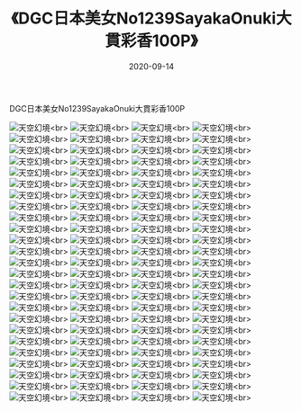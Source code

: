 ﻿---
layout: post
title: 《DGC日本美女No1239SayakaOnuki大貫彩香100P》
date: 2020-09-14
img: http://photo.orgx.cf/性感/2020/DGC日本美女No1239SayakaOnuki大貫彩香100P/000.jpg
tags: [美女,性感,泳衣]
---

DGC日本美女No1239SayakaOnuki大貫彩香100P



![天空幻境](http://photo.orgx.cf/性感/2020/DGC日本美女No1239SayakaOnuki大貫彩香100P/001.jpg''天空幻境'')<br>
![天空幻境](http://photo.orgx.cf/性感/2020/DGC日本美女No1239SayakaOnuki大貫彩香100P/002.jpg''天空幻境'')<br>
![天空幻境](http://photo.orgx.cf/性感/2020/DGC日本美女No1239SayakaOnuki大貫彩香100P/003.jpg''天空幻境'')<br>
![天空幻境](http://photo.orgx.cf/性感/2020/DGC日本美女No1239SayakaOnuki大貫彩香100P/004.jpg''天空幻境'')<br>
![天空幻境](http://photo.orgx.cf/性感/2020/DGC日本美女No1239SayakaOnuki大貫彩香100P/005.jpg''天空幻境'')<br>
![天空幻境](http://photo.orgx.cf/性感/2020/DGC日本美女No1239SayakaOnuki大貫彩香100P/006.jpg''天空幻境'')<br>
![天空幻境](http://photo.orgx.cf/性感/2020/DGC日本美女No1239SayakaOnuki大貫彩香100P/007.jpg''天空幻境'')<br>
![天空幻境](http://photo.orgx.cf/性感/2020/DGC日本美女No1239SayakaOnuki大貫彩香100P/008.jpg''天空幻境'')<br>
![天空幻境](http://photo.orgx.cf/性感/2020/DGC日本美女No1239SayakaOnuki大貫彩香100P/009.jpg''天空幻境'')<br>
![天空幻境](http://photo.orgx.cf/性感/2020/DGC日本美女No1239SayakaOnuki大貫彩香100P/010.jpg''天空幻境'')<br>
![天空幻境](http://photo.orgx.cf/性感/2020/DGC日本美女No1239SayakaOnuki大貫彩香100P/011.jpg''天空幻境'')<br>
![天空幻境](http://photo.orgx.cf/性感/2020/DGC日本美女No1239SayakaOnuki大貫彩香100P/012.jpg''天空幻境'')<br>
![天空幻境](http://photo.orgx.cf/性感/2020/DGC日本美女No1239SayakaOnuki大貫彩香100P/013.jpg''天空幻境'')<br>
![天空幻境](http://photo.orgx.cf/性感/2020/DGC日本美女No1239SayakaOnuki大貫彩香100P/014.jpg''天空幻境'')<br>
![天空幻境](http://photo.orgx.cf/性感/2020/DGC日本美女No1239SayakaOnuki大貫彩香100P/015.jpg''天空幻境'')<br>
![天空幻境](http://photo.orgx.cf/性感/2020/DGC日本美女No1239SayakaOnuki大貫彩香100P/016.jpg''天空幻境'')<br>
![天空幻境](http://photo.orgx.cf/性感/2020/DGC日本美女No1239SayakaOnuki大貫彩香100P/017.jpg''天空幻境'')<br>
![天空幻境](http://photo.orgx.cf/性感/2020/DGC日本美女No1239SayakaOnuki大貫彩香100P/018.jpg''天空幻境'')<br>
![天空幻境](http://photo.orgx.cf/性感/2020/DGC日本美女No1239SayakaOnuki大貫彩香100P/019.jpg''天空幻境'')<br>
![天空幻境](http://photo.orgx.cf/性感/2020/DGC日本美女No1239SayakaOnuki大貫彩香100P/020.jpg''天空幻境'')<br>
![天空幻境](http://photo.orgx.cf/性感/2020/DGC日本美女No1239SayakaOnuki大貫彩香100P/021.jpg''天空幻境'')<br>
![天空幻境](http://photo.orgx.cf/性感/2020/DGC日本美女No1239SayakaOnuki大貫彩香100P/022.jpg''天空幻境'')<br>
![天空幻境](http://photo.orgx.cf/性感/2020/DGC日本美女No1239SayakaOnuki大貫彩香100P/023.jpg''天空幻境'')<br>
![天空幻境](http://photo.orgx.cf/性感/2020/DGC日本美女No1239SayakaOnuki大貫彩香100P/024.jpg''天空幻境'')<br>
![天空幻境](http://photo.orgx.cf/性感/2020/DGC日本美女No1239SayakaOnuki大貫彩香100P/025.jpg''天空幻境'')<br>
![天空幻境](http://photo.orgx.cf/性感/2020/DGC日本美女No1239SayakaOnuki大貫彩香100P/026.jpg''天空幻境'')<br>
![天空幻境](http://photo.orgx.cf/性感/2020/DGC日本美女No1239SayakaOnuki大貫彩香100P/027.jpg''天空幻境'')<br>
![天空幻境](http://photo.orgx.cf/性感/2020/DGC日本美女No1239SayakaOnuki大貫彩香100P/028.jpg''天空幻境'')<br>
![天空幻境](http://photo.orgx.cf/性感/2020/DGC日本美女No1239SayakaOnuki大貫彩香100P/029.jpg''天空幻境'')<br>
![天空幻境](http://photo.orgx.cf/性感/2020/DGC日本美女No1239SayakaOnuki大貫彩香100P/030.jpg''天空幻境'')<br>
![天空幻境](http://photo.orgx.cf/性感/2020/DGC日本美女No1239SayakaOnuki大貫彩香100P/031.jpg''天空幻境'')<br>
![天空幻境](http://photo.orgx.cf/性感/2020/DGC日本美女No1239SayakaOnuki大貫彩香100P/032.jpg''天空幻境'')<br>
![天空幻境](http://photo.orgx.cf/性感/2020/DGC日本美女No1239SayakaOnuki大貫彩香100P/033.jpg''天空幻境'')<br>
![天空幻境](http://photo.orgx.cf/性感/2020/DGC日本美女No1239SayakaOnuki大貫彩香100P/034.jpg''天空幻境'')<br>
![天空幻境](http://photo.orgx.cf/性感/2020/DGC日本美女No1239SayakaOnuki大貫彩香100P/035.jpg''天空幻境'')<br>
![天空幻境](http://photo.orgx.cf/性感/2020/DGC日本美女No1239SayakaOnuki大貫彩香100P/036.jpg''天空幻境'')<br>
![天空幻境](http://photo.orgx.cf/性感/2020/DGC日本美女No1239SayakaOnuki大貫彩香100P/037.jpg''天空幻境'')<br>
![天空幻境](http://photo.orgx.cf/性感/2020/DGC日本美女No1239SayakaOnuki大貫彩香100P/038.jpg''天空幻境'')<br>
![天空幻境](http://photo.orgx.cf/性感/2020/DGC日本美女No1239SayakaOnuki大貫彩香100P/039.jpg''天空幻境'')<br>
![天空幻境](http://photo.orgx.cf/性感/2020/DGC日本美女No1239SayakaOnuki大貫彩香100P/040.jpg''天空幻境'')<br>
![天空幻境](http://photo.orgx.cf/性感/2020/DGC日本美女No1239SayakaOnuki大貫彩香100P/041.jpg''天空幻境'')<br>
![天空幻境](http://photo.orgx.cf/性感/2020/DGC日本美女No1239SayakaOnuki大貫彩香100P/042.jpg''天空幻境'')<br>
![天空幻境](http://photo.orgx.cf/性感/2020/DGC日本美女No1239SayakaOnuki大貫彩香100P/043.jpg''天空幻境'')<br>
![天空幻境](http://photo.orgx.cf/性感/2020/DGC日本美女No1239SayakaOnuki大貫彩香100P/044.jpg''天空幻境'')<br>
![天空幻境](http://photo.orgx.cf/性感/2020/DGC日本美女No1239SayakaOnuki大貫彩香100P/045.jpg''天空幻境'')<br>
![天空幻境](http://photo.orgx.cf/性感/2020/DGC日本美女No1239SayakaOnuki大貫彩香100P/046.jpg''天空幻境'')<br>
![天空幻境](http://photo.orgx.cf/性感/2020/DGC日本美女No1239SayakaOnuki大貫彩香100P/047.jpg''天空幻境'')<br>
![天空幻境](http://photo.orgx.cf/性感/2020/DGC日本美女No1239SayakaOnuki大貫彩香100P/048.jpg''天空幻境'')<br>
![天空幻境](http://photo.orgx.cf/性感/2020/DGC日本美女No1239SayakaOnuki大貫彩香100P/049.jpg''天空幻境'')<br>
![天空幻境](http://photo.orgx.cf/性感/2020/DGC日本美女No1239SayakaOnuki大貫彩香100P/050.jpg''天空幻境'')<br>
![天空幻境](http://photo.orgx.cf/性感/2020/DGC日本美女No1239SayakaOnuki大貫彩香100P/051.jpg''天空幻境'')<br>
![天空幻境](http://photo.orgx.cf/性感/2020/DGC日本美女No1239SayakaOnuki大貫彩香100P/052.jpg''天空幻境'')<br>
![天空幻境](http://photo.orgx.cf/性感/2020/DGC日本美女No1239SayakaOnuki大貫彩香100P/053.jpg''天空幻境'')<br>
![天空幻境](http://photo.orgx.cf/性感/2020/DGC日本美女No1239SayakaOnuki大貫彩香100P/054.jpg''天空幻境'')<br>
![天空幻境](http://photo.orgx.cf/性感/2020/DGC日本美女No1239SayakaOnuki大貫彩香100P/055.jpg''天空幻境'')<br>
![天空幻境](http://photo.orgx.cf/性感/2020/DGC日本美女No1239SayakaOnuki大貫彩香100P/056.jpg''天空幻境'')<br>
![天空幻境](http://photo.orgx.cf/性感/2020/DGC日本美女No1239SayakaOnuki大貫彩香100P/057.jpg''天空幻境'')<br>
![天空幻境](http://photo.orgx.cf/性感/2020/DGC日本美女No1239SayakaOnuki大貫彩香100P/058.jpg''天空幻境'')<br>
![天空幻境](http://photo.orgx.cf/性感/2020/DGC日本美女No1239SayakaOnuki大貫彩香100P/059.jpg''天空幻境'')<br>
![天空幻境](http://photo.orgx.cf/性感/2020/DGC日本美女No1239SayakaOnuki大貫彩香100P/060.jpg''天空幻境'')<br>
![天空幻境](http://photo.orgx.cf/性感/2020/DGC日本美女No1239SayakaOnuki大貫彩香100P/061.jpg''天空幻境'')<br>
![天空幻境](http://photo.orgx.cf/性感/2020/DGC日本美女No1239SayakaOnuki大貫彩香100P/062.jpg''天空幻境'')<br>
![天空幻境](http://photo.orgx.cf/性感/2020/DGC日本美女No1239SayakaOnuki大貫彩香100P/063.jpg''天空幻境'')<br>
![天空幻境](http://photo.orgx.cf/性感/2020/DGC日本美女No1239SayakaOnuki大貫彩香100P/064.jpg''天空幻境'')<br>
![天空幻境](http://photo.orgx.cf/性感/2020/DGC日本美女No1239SayakaOnuki大貫彩香100P/065.jpg''天空幻境'')<br>
![天空幻境](http://photo.orgx.cf/性感/2020/DGC日本美女No1239SayakaOnuki大貫彩香100P/066.jpg''天空幻境'')<br>
![天空幻境](http://photo.orgx.cf/性感/2020/DGC日本美女No1239SayakaOnuki大貫彩香100P/067.jpg''天空幻境'')<br>
![天空幻境](http://photo.orgx.cf/性感/2020/DGC日本美女No1239SayakaOnuki大貫彩香100P/068.jpg''天空幻境'')<br>
![天空幻境](http://photo.orgx.cf/性感/2020/DGC日本美女No1239SayakaOnuki大貫彩香100P/069.jpg''天空幻境'')<br>
![天空幻境](http://photo.orgx.cf/性感/2020/DGC日本美女No1239SayakaOnuki大貫彩香100P/070.jpg''天空幻境'')<br>
![天空幻境](http://photo.orgx.cf/性感/2020/DGC日本美女No1239SayakaOnuki大貫彩香100P/071.jpg''天空幻境'')<br>
![天空幻境](http://photo.orgx.cf/性感/2020/DGC日本美女No1239SayakaOnuki大貫彩香100P/072.jpg''天空幻境'')<br>
![天空幻境](http://photo.orgx.cf/性感/2020/DGC日本美女No1239SayakaOnuki大貫彩香100P/073.jpg''天空幻境'')<br>
![天空幻境](http://photo.orgx.cf/性感/2020/DGC日本美女No1239SayakaOnuki大貫彩香100P/074.jpg''天空幻境'')<br>
![天空幻境](http://photo.orgx.cf/性感/2020/DGC日本美女No1239SayakaOnuki大貫彩香100P/075.jpg''天空幻境'')<br>
![天空幻境](http://photo.orgx.cf/性感/2020/DGC日本美女No1239SayakaOnuki大貫彩香100P/076.jpg''天空幻境'')<br>
![天空幻境](http://photo.orgx.cf/性感/2020/DGC日本美女No1239SayakaOnuki大貫彩香100P/077.jpg''天空幻境'')<br>
![天空幻境](http://photo.orgx.cf/性感/2020/DGC日本美女No1239SayakaOnuki大貫彩香100P/078.jpg''天空幻境'')<br>
![天空幻境](http://photo.orgx.cf/性感/2020/DGC日本美女No1239SayakaOnuki大貫彩香100P/079.jpg''天空幻境'')<br>
![天空幻境](http://photo.orgx.cf/性感/2020/DGC日本美女No1239SayakaOnuki大貫彩香100P/080.jpg''天空幻境'')<br>
![天空幻境](http://photo.orgx.cf/性感/2020/DGC日本美女No1239SayakaOnuki大貫彩香100P/081.jpg''天空幻境'')<br>
![天空幻境](http://photo.orgx.cf/性感/2020/DGC日本美女No1239SayakaOnuki大貫彩香100P/082.jpg''天空幻境'')<br>
![天空幻境](http://photo.orgx.cf/性感/2020/DGC日本美女No1239SayakaOnuki大貫彩香100P/083.jpg''天空幻境'')<br>
![天空幻境](http://photo.orgx.cf/性感/2020/DGC日本美女No1239SayakaOnuki大貫彩香100P/084.jpg''天空幻境'')<br>
![天空幻境](http://photo.orgx.cf/性感/2020/DGC日本美女No1239SayakaOnuki大貫彩香100P/085.jpg''天空幻境'')<br>
![天空幻境](http://photo.orgx.cf/性感/2020/DGC日本美女No1239SayakaOnuki大貫彩香100P/086.jpg''天空幻境'')<br>
![天空幻境](http://photo.orgx.cf/性感/2020/DGC日本美女No1239SayakaOnuki大貫彩香100P/087.jpg''天空幻境'')<br>
![天空幻境](http://photo.orgx.cf/性感/2020/DGC日本美女No1239SayakaOnuki大貫彩香100P/088.jpg''天空幻境'')<br>
![天空幻境](http://photo.orgx.cf/性感/2020/DGC日本美女No1239SayakaOnuki大貫彩香100P/089.jpg''天空幻境'')<br>
![天空幻境](http://photo.orgx.cf/性感/2020/DGC日本美女No1239SayakaOnuki大貫彩香100P/090.jpg''天空幻境'')<br>
![天空幻境](http://photo.orgx.cf/性感/2020/DGC日本美女No1239SayakaOnuki大貫彩香100P/091.jpg''天空幻境'')<br>
![天空幻境](http://photo.orgx.cf/性感/2020/DGC日本美女No1239SayakaOnuki大貫彩香100P/092.jpg''天空幻境'')<br>
![天空幻境](http://photo.orgx.cf/性感/2020/DGC日本美女No1239SayakaOnuki大貫彩香100P/093.jpg''天空幻境'')<br>
![天空幻境](http://photo.orgx.cf/性感/2020/DGC日本美女No1239SayakaOnuki大貫彩香100P/094.jpg''天空幻境'')<br>
![天空幻境](http://photo.orgx.cf/性感/2020/DGC日本美女No1239SayakaOnuki大貫彩香100P/095.jpg''天空幻境'')<br>
![天空幻境](http://photo.orgx.cf/性感/2020/DGC日本美女No1239SayakaOnuki大貫彩香100P/096.jpg''天空幻境'')<br>
![天空幻境](http://photo.orgx.cf/性感/2020/DGC日本美女No1239SayakaOnuki大貫彩香100P/097.jpg''天空幻境'')<br>
![天空幻境](http://photo.orgx.cf/性感/2020/DGC日本美女No1239SayakaOnuki大貫彩香100P/098.jpg''天空幻境'')<br>
![天空幻境](http://photo.orgx.cf/性感/2020/DGC日本美女No1239SayakaOnuki大貫彩香100P/099.jpg''天空幻境'')<br>
![天空幻境](http://photo.orgx.cf/性感/2020/DGC日本美女No1239SayakaOnuki大貫彩香100P/100.jpg''天空幻境'')<br>